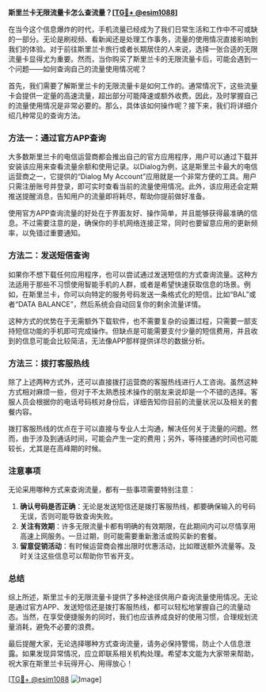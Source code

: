 **斯里兰卡无限流量卡怎么查流量？[[TG💪+ @esim1088](https://t.me/s/esim1088)]**

在当今这个信息爆炸的时代，手机流量已经成为了我们日常生活和工作中不可或缺的一部分。无论是刷视频、看新闻还是处理工作事务，流量的使用情况直接影响到我们的体验。对于前往斯里兰卡旅行或者长期居住的人来说，选择一张合适的无限流量卡显得尤为重要。然而，当你购买了斯里兰卡的无限流量卡后，可能会遇到一个问题——如何查询自己的流量使用情况呢？

首先，我们需要了解斯里兰卡的无限流量卡是如何工作的。通常情况下，这些流量卡会提供一定量的高速流量，超出部分可能降速或额外收费。因此，及时掌握自己的流量使用情况是非常必要的。那么，具体该如何操作呢？接下来，我们将详细介绍几种常见的查询方法。

### 方法一：通过官方APP查询

大多数斯里兰卡的电信运营商都会推出自己的官方应用程序，用户可以通过下载并安装该应用来查看流量余额和使用记录。以Dialog为例，这是斯里兰卡最大的电信运营商之一，它提供的“Dialog My Account”应用就是一个非常方便的工具。用户只需注册账号并登录，即可实时查看当前的流量使用情况。此外，该应用还会定期推送提醒消息，告知用户的流量即将耗尽，帮助你提前做好准备。

使用官方APP查询流量的好处在于界面友好、操作简单，并且能够获得最准确的信息。不过需要注意的是，确保你的手机网络连接正常，同时也要留意应用的更新频率，以免错过重要通知。

### 方法二：发送短信查询

如果你不想下载任何应用程序，也可以尝试通过发送短信的方式查询流量。这种方法适用于那些不习惯使用智能手机的人群，或者是希望快速获取信息的场景。例如，在斯里兰卡，你可以向特定的服务号码发送一条格式化的短信，比如“BAL”或者“DATA BALANCE”，然后系统会自动回复你的剩余流量详情。

这种方式的优势在于无需额外下载软件，也不需要复杂的设置过程，只需要一部支持短信功能的手机即可完成操作。但缺点是可能需要支付少量的短信费用，并且收到的信息可能会比较简洁，无法像APP那样提供详尽的数据分析。

### 方法三：拨打客服热线

除了上述两种方式外，还可以直接拨打运营商的客服热线进行人工咨询。虽然这种方式相对麻烦一些，但对于不太熟悉技术操作的朋友来说却是一个不错的选择。客服人员会根据你的电话号码核对身份后，详细告知你目前的流量状况以及相关的套餐内容。

拨打客服热线的优点在于可以直接与专业人士沟通，解决任何关于流量的问题。然而，由于涉及到通话时间，可能会产生一定的费用；另外，等待接通的时间也可能较长，尤其是在高峰期的时候。

### 注意事项

无论采用哪种方式来查询流量，都有一些事项需要特别注意：

1. **确认号码是否正确**：无论是发送短信还是拨打客服热线，都要确保输入的号码无误，否则可能导致查询失败。
2. **关注有效期**：许多无限流量卡都有明确的有效期限，在此期间内可以尽情享用高速上网服务。一旦过期，则可能需要重新激活或购买新的套餐。
3. **留意促销活动**：有时候运营商会推出限时优惠活动，比如赠送额外流量等。及时关注这些信息可以帮助你节省开支。

### 总结

综上所述，斯里兰卡的无限流量卡提供了多种途径供用户查询流量使用情况。无论是通过官方APP、发送短信还是拨打客服热线，都可以轻松地掌握自己的流量动态。当然，在享受便捷服务的同时，我们也应该养成良好的使用习惯，合理规划流量消耗，避免不必要的浪费。

最后提醒大家，无论选择哪种方式查询流量，请务必保持警惕，防止个人信息泄露。如果发现异常情况，应立即联系相关机构处理。希望本文能为大家带来帮助，祝大家在斯里兰卡玩得开心、用得放心！

[[TG💪+ @esim1088](https://t.me/s/esim1088) ![Image](https://i.postimg.cc/4NQfJmqS/Snipaste-2025-05-13-00-14-12.png)]